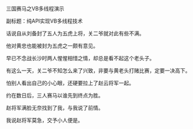 三国赛马之VB多线程演示

副标题：纯API实现VB多线程技术



话说自从刘备封了五人为五虎上将，关二爷就对此有些不满。

他对黄忠也能被封为五虎之一颇有意见。

早已不念战长沙时两人惺惺相惜之情，却总是看不起这个老头子。

有这么一天，关二爷不知怎么来了兴致，非要与黄老头打赌比赛，定要一决高下。

怕别人看出自己的小心眼，还硬要拉上了赵云将军一起。

约在数日后，三人赛马以谁先到终点为胜。



赵将军满脸无奈找到了我，与我说了前情。

我说赵将军莫急，交予小人便是。